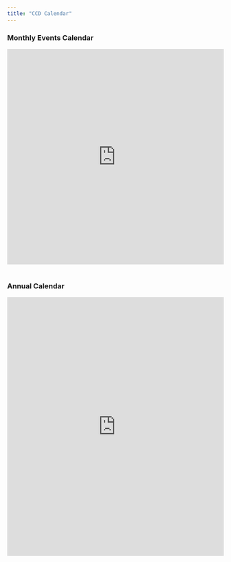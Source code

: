 ```yaml
---
title: "CCD Calendar"
---
```


<div class="container">
    <h3>Monthly Events Calendar</h3>
    <iframe class="responsive-iframe" src="https://calendar.google.com/calendar/embed?src=c_58ad3ab7313e894def101c6a623ad0ca167d12e96eee51c7c2eecec458672379%40group.calendar.google.com&ctz=America%2FLos_Angeles" width="100%" height="500" style="border: 0" frameborder="0"></iframe>
    <br> <br>
    <h3>Annual Calendar</h3>
    <iframe class="responsive-iframe" src="https://drive.google.com/file/d/1VO-YwsI_vf5WddZP_nYJvIo9xnt6_CLf/preview" width="100%" height="600" style="border: 0" frameborder="0" ></iframe>
</div>
